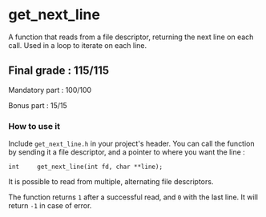 # get_next_line

A function that reads from a file descriptor, returning the next line on each call. Used in a loop to iterate on each line.

## Final grade : 115/115

Mandatory part : 100/100

Bonus part : 15/15

### How to use it

Include ``get_next_line.h`` in your project's header. You can call the function by sending it a file descriptor, and a pointer to where you want the line :

```
int		get_next_line(int fd, char **line);
```

It is possible to read from multiple, alternating file descriptors.

The function returns ``1`` after a successful read, and ``0`` with the last line. It will return ``-1`` in case of error.
